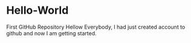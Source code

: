 # Hello-World
First GitHub Repository
Hellow Everybody,
  I had just created account to github and now I am  getting started.
